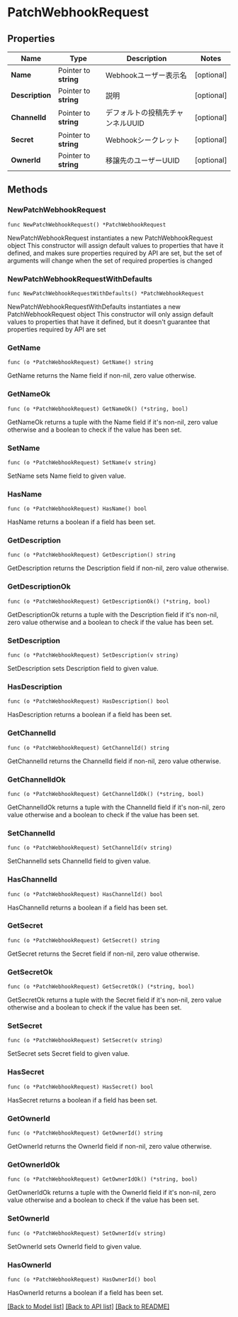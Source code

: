 # PatchWebhookRequest

## Properties

Name | Type | Description | Notes
------------ | ------------- | ------------- | -------------
**Name** | Pointer to **string** | Webhookユーザー表示名 | [optional] 
**Description** | Pointer to **string** | 説明 | [optional] 
**ChannelId** | Pointer to **string** | デフォルトの投稿先チャンネルUUID | [optional] 
**Secret** | Pointer to **string** | Webhookシークレット | [optional] 
**OwnerId** | Pointer to **string** | 移譲先のユーザーUUID | [optional] 

## Methods

### NewPatchWebhookRequest

`func NewPatchWebhookRequest() *PatchWebhookRequest`

NewPatchWebhookRequest instantiates a new PatchWebhookRequest object
This constructor will assign default values to properties that have it defined,
and makes sure properties required by API are set, but the set of arguments
will change when the set of required properties is changed

### NewPatchWebhookRequestWithDefaults

`func NewPatchWebhookRequestWithDefaults() *PatchWebhookRequest`

NewPatchWebhookRequestWithDefaults instantiates a new PatchWebhookRequest object
This constructor will only assign default values to properties that have it defined,
but it doesn't guarantee that properties required by API are set

### GetName

`func (o *PatchWebhookRequest) GetName() string`

GetName returns the Name field if non-nil, zero value otherwise.

### GetNameOk

`func (o *PatchWebhookRequest) GetNameOk() (*string, bool)`

GetNameOk returns a tuple with the Name field if it's non-nil, zero value otherwise
and a boolean to check if the value has been set.

### SetName

`func (o *PatchWebhookRequest) SetName(v string)`

SetName sets Name field to given value.

### HasName

`func (o *PatchWebhookRequest) HasName() bool`

HasName returns a boolean if a field has been set.

### GetDescription

`func (o *PatchWebhookRequest) GetDescription() string`

GetDescription returns the Description field if non-nil, zero value otherwise.

### GetDescriptionOk

`func (o *PatchWebhookRequest) GetDescriptionOk() (*string, bool)`

GetDescriptionOk returns a tuple with the Description field if it's non-nil, zero value otherwise
and a boolean to check if the value has been set.

### SetDescription

`func (o *PatchWebhookRequest) SetDescription(v string)`

SetDescription sets Description field to given value.

### HasDescription

`func (o *PatchWebhookRequest) HasDescription() bool`

HasDescription returns a boolean if a field has been set.

### GetChannelId

`func (o *PatchWebhookRequest) GetChannelId() string`

GetChannelId returns the ChannelId field if non-nil, zero value otherwise.

### GetChannelIdOk

`func (o *PatchWebhookRequest) GetChannelIdOk() (*string, bool)`

GetChannelIdOk returns a tuple with the ChannelId field if it's non-nil, zero value otherwise
and a boolean to check if the value has been set.

### SetChannelId

`func (o *PatchWebhookRequest) SetChannelId(v string)`

SetChannelId sets ChannelId field to given value.

### HasChannelId

`func (o *PatchWebhookRequest) HasChannelId() bool`

HasChannelId returns a boolean if a field has been set.

### GetSecret

`func (o *PatchWebhookRequest) GetSecret() string`

GetSecret returns the Secret field if non-nil, zero value otherwise.

### GetSecretOk

`func (o *PatchWebhookRequest) GetSecretOk() (*string, bool)`

GetSecretOk returns a tuple with the Secret field if it's non-nil, zero value otherwise
and a boolean to check if the value has been set.

### SetSecret

`func (o *PatchWebhookRequest) SetSecret(v string)`

SetSecret sets Secret field to given value.

### HasSecret

`func (o *PatchWebhookRequest) HasSecret() bool`

HasSecret returns a boolean if a field has been set.

### GetOwnerId

`func (o *PatchWebhookRequest) GetOwnerId() string`

GetOwnerId returns the OwnerId field if non-nil, zero value otherwise.

### GetOwnerIdOk

`func (o *PatchWebhookRequest) GetOwnerIdOk() (*string, bool)`

GetOwnerIdOk returns a tuple with the OwnerId field if it's non-nil, zero value otherwise
and a boolean to check if the value has been set.

### SetOwnerId

`func (o *PatchWebhookRequest) SetOwnerId(v string)`

SetOwnerId sets OwnerId field to given value.

### HasOwnerId

`func (o *PatchWebhookRequest) HasOwnerId() bool`

HasOwnerId returns a boolean if a field has been set.


[[Back to Model list]](../README.md#documentation-for-models) [[Back to API list]](../README.md#documentation-for-api-endpoints) [[Back to README]](../README.md)


